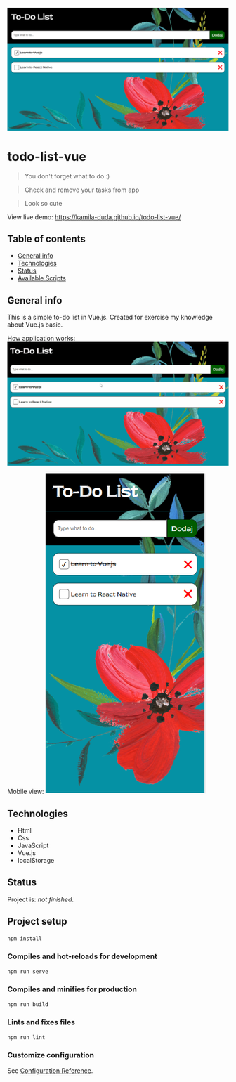 <a href="https://kamila-duda.github.io/todo-list-vue/" target="_blank"><img src="https://github.com/kamila-duda/todo-list-vue/blob/main/src/assets/screen.PNG?raw=true" title="Todo list in Vue.js" alt="app screen"></a>

# todo-list-vue

> You don't forget what to do :)

> Check and remove your tasks from app

> Look so cute

View live demo: https://kamila-duda.github.io/todo-list-vue/


## Table of contents
* [General info](#general-info)
* [Technologies](#technologies)
* [Status](#status)
* [Available Scripts](#available-scripts)

## General info
This is a simple to-do list in Vue.js. Created for exercise my knowledge about Vue.js basic. 


How application works:
![gif of how application works](https://github.com/kamila-duda/todo-list-vue/blob/main/src/assets/todo-vue.gif?raw=true)

Mobile view:
![mobile view](https://github.com/kamila-duda/todo-list-vue/blob/main/src/assets/mobile-view.PNG?raw=true)

## Technologies
* Html
* Css
* JavaScript
* Vue.js
* localStorage

## Status
Project is: _not finished_.

## Project setup
```
npm install
```

### Compiles and hot-reloads for development
```
npm run serve
```

### Compiles and minifies for production
```
npm run build
```

### Lints and fixes files
```
npm run lint
```

### Customize configuration
See [Configuration Reference](https://cli.vuejs.org/config/).
